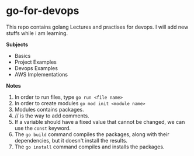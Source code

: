 # go-for-devops

This repo contains golang Lectures and practises for devops. I will add new stuffs while i am learning.

**Subjects**

- Basics
- Project Examples
- Devops Examples
- AWS Implementations

**Notes**

1. In order to run files, type `go run <file name>`
2. In order to create modules `go mod init <module name>`
3. Modules contains packages.
4. // is the way to add comments.
5. If a variable should have a fixed value that cannot be changed, we can use the `const` keyword.
6. The `go build` command compiles the packages, along with their dependencies, but it doesn't install the results.
7. The `go install` command compiles and installs the packages.

